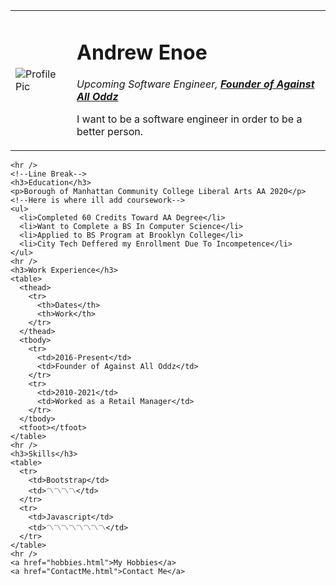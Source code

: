 <html lang="en">
  <head>
    <meta charset="UTF-8" />
    <meta name="viewport" content="width=device-width, initial-scale=1.0" />
    <title>Andrews Personal Site</title>
  </head>

  <body>
    <table cellspacing="20">
      <tr>
        <td><img src="" alt="Profile Pic" /></td>
        <td>
          <h1>Andrew Enoe</h1>
          <p>
            <em
              >Upcoming Software Engineer,<strong>
                <a href="https://www.instagram.com/againstalloddzst/"
                  >Founder of Against All Oddz</a
                ></strong
              ></em
            >
          </p>
          <p>
            I want to be a software engineer in order to be a better person.
          </p>
        </td>
      </tr>
    </table>

    <hr />
    <!--Line Break-->
    <h3>Education</h3>
    <p>Borough of Manhattan Community College Liberal Arts AA 2020</p>
    <!--Here is where ill add coursework-->
    <ul>
      <li>Completed 60 Credits Toward AA Degree</li>
      <li>Want to Complete a BS In Computer Science</li>
      <li>Applied to BS Program at Brooklyn College</li>
      <li>City Tech Deffered my Enrollment Due To Incompetence</li>
    </ul>
    <hr />
    <h3>Work Experience</h3>
    <table>
      <thead>
        <tr>
          <th>Dates</th>
          <th>Work</th>
        </tr>
      </thead>
      <tbody>
        <tr>
          <td>2016-Present</td>
          <td>Founder of Against All Oddz</td>
        </tr>
        <tr>
          <td>2010-2021</td>
          <td>Worked as a Retail Manager</td>
        </tr>
      </tbody>
      <tfoot></tfoot>
    </table>
    <hr />
    <h3>Skills</h3>
    <table>
      <tr>
        <td>Bootstrap</td>
        <td>〽️〽️〽️〽️</td>
      </tr>
      <tr>
        <td>Javascript</td>
        <td>〽️〽️〽️〽️〽️〽️〽️〽️</td>
      </tr>
    </table>
    <hr />
    <a href="hobbies.html">My Hobbies</a>
    <a href="ContactMe.html">Contact Me</a>
  </body>
</html>
